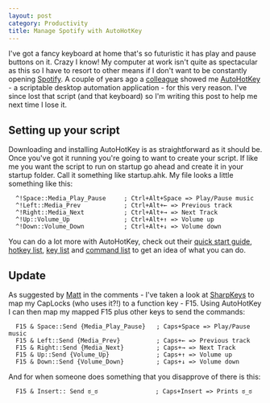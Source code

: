 ```yaml
---
layout: post
category: Productivity
title: Manage Spotify with AutoHotKey
---
```


I've got a fancy keyboard at home that's so futuristic it has play and pause buttons on it. Crazy I know! My computer at work isn't quite as spectacular as this so I have to resort to other means if I don't want to be constantly opening [Spotify][0]. A couple of years ago a [colleague][1] showed me [AutoHotKey][2] - a scriptable desktop automation application -  for this very reason. I've since lost that script (and that keyboard) so I'm writing this post to help me next time I lose it.

Setting up your script
----------------------

Downloading and installing AutoHotKey is as straightforward as it should be. Once you've got it running you're going to want to create your script. If like me you want the script to run on startup go ahead and create it in your startup folder. Call it something like startup.ahk. My file looks a little something like this:

      ^!Space::Media_Play_Pause     ; Ctrl+Alt+Space => Play/Pause music
      ^!Left::Media_Prev            ; Ctrl+Alt+← => Previous track
      ^!Right::Media_Next			; Ctrl+Alt+→ => Next Track
      ^!Up::Volume_Up				; Ctrl+Alt+↑ => Volume up
      ^!Down::Volume_Down           ; Ctrl+Alt+↓ => Volume down

You can do a lot more with AutoHotKey, check out their [quick start guide][3], [hotkey list][4], [key list][5] and [command list][6] to get an idea of what you can do.

Update
------

As suggested by [Matt][1] in the comments - I've taken a look at [SharpKeys][7] to map my CapLocks (who uses it?!) to a function key - F15. Using AutoHotKey I can then map my mapped F15 plus other keys to send the commands:

      F15 & Space::Send {Media_Play_Pause}   ; Caps+Space => Play/Pause music
      F15 & Left::Send {Media_Prev}          ; Caps+← => Previous track
      F15 & Right::Send {Media_Next}         ; Caps+→ => Next Track
      F15 & Up::Send {Volume_Up}             ; Caps+↑ => Volume up
      F15 & Down::Send {Volume_Down}         ; Caps+↓ => Volume down

And for when someone does something that you disapprove of there is this:

      F15 & Insert:: Send ಠ_ಠ                ; Caps+Insert => Prints ಠ_ಠ


   [0]: https://www.spotify.com
   [1]: https://twitter.com/mattscode
   [2]: http://www.autohotkey.com/
   [3]: http://www.autohotkey.com/docs/Tutorial.htm
   [4]: http://www.autohotkey.com/docs/Hotkeys.htm
   [5]: http://www.autohotkey.com/docs/KeyList.htm
   [6]: http://www.autohotkey.com/docs/commands.htm
   [7]: http://www.randyrants.com/2011/12/sharpkeys_35.html